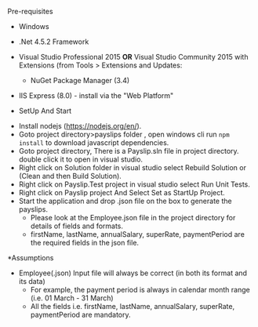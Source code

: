 Pre-requisites

* Windows 
* .Net 4.5.2 Framework
* Visual Studio Professional 2015 **OR** Visual Studio Community 2015
  with Extensions (from Tools > Extensions and Updates:
	- NuGet Package Manager (3.4)

* IIS Express (8.0) - install via the "Web Platform"


* SetUp And Start
- Install nodejs (https://nodejs.org/en/).
- Goto project directory>payslips folder , open windows cli run `npm install` to download javascript dependencies.
- Goto project directory, There is a Payslip.sln file in project directory. double click it to open in visual studio.
- Right click on Solution folder in visual studio select Rebuild Solution or (Clean and then Build Solution).
- Right click on Payslip.Test project in visual studio select Run Unit Tests.
- Right click on Payslip project And Select Set as StartUp Project.
- Start the application and drop .json file on the box to generate the payslips.
	- Please look at the Employee.json file in the project directory for details of fields and formats.
	- firstName, lastName, annualSalary, superRate, paymentPeriod are the required fields in the json file.

*Assumptions
- Employee(.json) Input file will always be correct (in both its format and its data)
	- For example, the payment period is always in calendar month range (i.e. 01 March - 31 March)
	- All the fields i.e. firstName, lastName, annualSalary, superRate, paymentPeriod are mandatory.